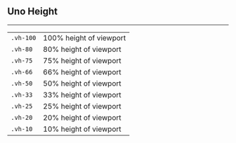 ## Uno Height
---
|                   |                           |
| :-------------    | :------------------------ |
| `.vh-100` |  100% height of viewport
| `.vh-80`  |  80% height of viewport
| `.vh-75`  |  75% height of viewport
| `.vh-66`  |  66% height of viewport
| `.vh-50`  |  50% height of viewport
| `.vh-33`  |  33% height of viewport
| `.vh-25`  |  25% height of viewport
| `.vh-20`  |  20% height of viewport
| `.vh-10`  |  10% height of viewport
